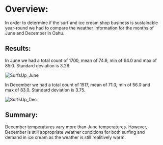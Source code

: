 # Overview:
In order to determine if the surf and ice cream shop business is sustainable year-round we had to compare the weather information for the months of June and December in Oahu.

## Results:
In June we had a total count of 1700, mean of 74.9, min of 64.0 and max of 85.0. Standard deviation is 3.26.

![SurfsUp_June](https://user-images.githubusercontent.com/91440324/149951810-acc346a2-858f-46a2-92f9-d510df58eb4b.png)


In December we had a total count of 1517, mean of 71.0, min of 56.0 and max of 83.0. Standard deviation is 3.75.

![SurfsUp_Dec](https://user-images.githubusercontent.com/91440324/149951812-793d6611-df5a-4a4e-8149-39b1e61eccbf.png)

## Summary:
December temperatures vary more than June temperatures. However, December is still appropriate weather conditions for both surfing and demand in ice cream as the weather is still realitively warm.

